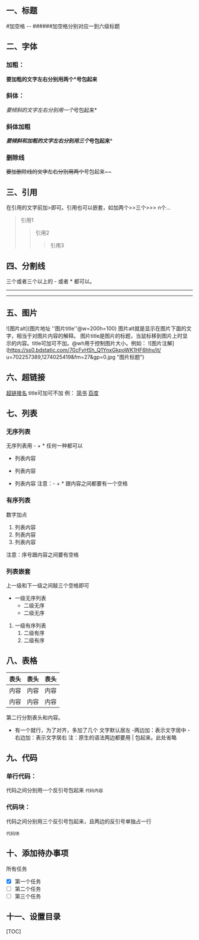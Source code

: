 ## 一、标题
#加空格 -- ######加空格分别对应一到六级标题
## 二、字体
### 加粗：
**要加粗的文字左右分别用两个*号包起来**
### 斜体：
*要倾斜的文字左右分别用一个*号包起来*
### 斜体加粗
***要倾斜和加粗的文字左右分别用三个*号包起来***
### 删除线
~~要加删除线的文字左右分别用两个~~号包起来~~
## 三、引用
在引用的文字前加>即可。引用也可以嵌套，如加两个>>三个>>>
n个...
>引用1
>>引用2
>>>引用3

## 四、分割线
三个或者三个以上的 - 或者 * 都可以。
___
***
## 五、图片
![图片alt](图片地址 ''图片title''@w=200h=100)
图片alt就是显示在图片下面的文字，相当于对图片内容的解释。
图片title是图片的标题，当鼠标移到图片上时显示的内容。title可加可不加。@wh用于控制图片大小。例如：
![图片注解](https://ss0.bdstatic.com/70cFvHSh_Q1YnxGkpoWK1HF6hhy/it/
u=702257389,1274025419&fm=27&gp=0.jpg "图片标题")
## 六、超链接
[超链接名](超链接地址 "超链接title")
title可加可不加
例：
[简书](http://jianshu.com)
[百度](http://baidu.com)
## 七、列表
### 无序列表
无序列表用 - + * 任何一种都可以
- 列表内容
+ 列表内容
* 列表内容
注意：- + * 跟内容之间都要有一个空格

### 有序列表
数字加点
1. 列表内容
2. 列表内容
3. 列表内容

注意：序号跟内容之间要有空格

### 列表嵌套
上一级和下一级之间敲三个空格即可

- 一级无序列表
   - 二级无序
   - 二级无序
1. 一级有序列表
   1. 二级有序
   2. 二级有序

## 八、表格
表头|表头|表头
---|:--:|---:
内容|内容|内容
内容|内容|内容

第二行分割表头和内容。
- 有一个就行，为了对齐，多加了几个
文字默认居左
-两边加：表示文字居中
-右边加：表示文字居右
注：原生的语法两边都要用 | 包起来。此处省略

## 九、代码
### 单行代码：
代码之间分别用一个反引号包起来
`代码内容`
### 代码块：
代码之间分别用三个反引号包起来，且两边的反引号单独占一行
```
代码块
```
## 十、添加待办事项
所有任务
* [x] 第一个任务
* [ ] 第二个任务
* [ ] 第三个任务

## 十一、设置目录
[TOC]
